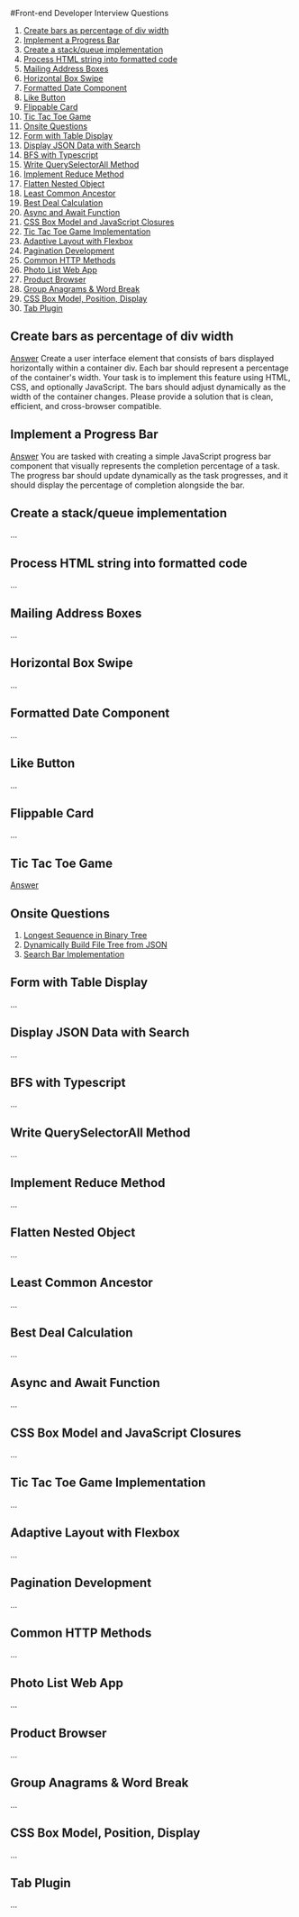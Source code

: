 #Front-end Developer Interview Questions

1. [Create bars as percentage of div width](#create-bars-as-percentage-of-div-width)
2. [Implement a Progress Bar](#implement-a-progress-bar)
3. [Create a stack/queue implementation](#create-a-stackqueue-implementation)
4. [Process HTML string into formatted code](#process-html-string-into-formatted-code)
5. [Mailing Address Boxes](#mailing-address-boxes)
6. [Horizontal Box Swipe](#horizontal-box-swipe)
7. [Formatted Date Component](#formatted-date-component)
8. [Like Button](#like-button)
9. [Flippable Card](#flippable-card)
10. [Tic Tac Toe Game](#tic-tac-toe-game)
11. [Onsite Questions](#onsite-questions)
12. [Form with Table Display](#form-with-table-display)
13. [Display JSON Data with Search](#display-json-data-with-search)
14. [BFS with Typescript](#bfs-with-typescript)
15. [Write QuerySelectorAll Method](#write-queryselectorall-method)
16. [Implement Reduce Method](#implement-reduce-method)
17. [Flatten Nested Object](#flatten-nested-object)
18. [Least Common Ancestor](#least-common-ancestor)
19. [Best Deal Calculation](#best-deal-calculation)
20. [Async and Await Function](#async-and-await-function)
21. [CSS Box Model and JavaScript Closures](#css-box-model-and-javascript-closures)
22. [Tic Tac Toe Game Implementation](#tic-tac-toe-game-implementation)
23. [Adaptive Layout with Flexbox](#adaptive-layout-with-flexbox)
24. [Pagination Development](#pagination-development)
25. [Common HTTP Methods](#common-http-methods)
26. [Photo List Web App](#photo-list-web-app)
27. [Product Browser](#product-browser)
28. [Group Anagrams & Word Break](#group-anagrams--word-break)
29. [CSS Box Model, Position, Display](#css-box-model-position-display)
30. [Tab Plugin](#tab-plugin)

## Create bars as percentage of div width

[Answer](https://github.com/courtneypeterson56/interview-practice/blob/main/bar-percentage.html) 
Create a user interface element that consists of bars displayed horizontally within a container div. Each bar should represent a percentage of the container's width. Your task is to implement this feature using HTML, CSS, and optionally JavaScript. The bars should adjust dynamically as the width of the container changes. Please provide a solution that is clean, efficient, and cross-browser compatible.

## Implement a Progress Bar

[Answer](https://github.com/courtneypeterson56/interview-practice/blob/main/progress-bar.html)
You are tasked with creating a simple JavaScript progress bar component that visually represents the completion percentage of a task. The progress bar should update dynamically as the task progresses, and it should display the percentage of completion alongside the bar. 

## Create a stack/queue implementation

...

## Process HTML string into formatted code

...

## Mailing Address Boxes

...

## Horizontal Box Swipe

...

## Formatted Date Component

...

## Like Button

...

## Flippable Card

...

## Tic Tac Toe Game

[Answer](https://github.com/courtneypeterson56/interview-practice/blob/main/tik-tac-toe.html)

## Onsite Questions

1. [Longest Sequence in Binary Tree](#longest-sequence-in-binary-tree)
2. [Dynamically Build File Tree from JSON](#dynamically-build-file-tree-from-json)
3. [Search Bar Implementation](#search-bar-implementation)

## Form with Table Display

...

## Display JSON Data with Search

...

## BFS with Typescript

...

## Write QuerySelectorAll Method

...

## Implement Reduce Method

...

## Flatten Nested Object

...

## Least Common Ancestor

...

## Best Deal Calculation

...

## Async and Await Function

...

## CSS Box Model and JavaScript Closures

...

## Tic Tac Toe Game Implementation

...

## Adaptive Layout with Flexbox

...

## Pagination Development

...

## Common HTTP Methods

...

## Photo List Web App

...

## Product Browser

...

## Group Anagrams & Word Break

...

## CSS Box Model, Position, Display

...

## Tab Plugin

...

